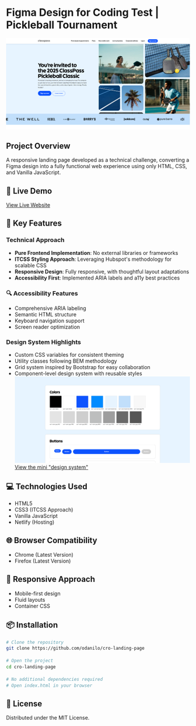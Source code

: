 # Figma Design for Coding Test | Pickleball Tournament

![alt text](image.png)

## Project Overview

A responsive landing page developed as a technical challenge, converting a Figma design into a fully functional web experience using only HTML, CSS, and Vanilla JavaScript.

## 🚀 Live Demo

[View Live Website](https://classpass-pickleball.netlify.app/)

## 🌟 Key Features

### Technical Approach

- **Pure Frontend Implementation**: No external libraries or frameworks
- **ITCSS Styling Approach**: Leveraging Hubspot's methodology for scalable CSS
- **Responsive Design**: Fully responsive, with thoughtful layout adaptations
- **Accessibility First**: Implemented ARIA labels and a11y best practices

### 🔍 Accessibility Features

- Comprehensive ARIA labeling
- Semantic HTML structure
- Keyboard navigation support
- Screen reader optimization

### Design System Highlights

- Custom CSS variables for consistent theming
- Utility classes following BEM methodology
- Grid system inspired by Bootstrap for easy collaboration
- Component-level design system with reusable styles
  ![alt text](image-1.png)
  [View the mini "design system"](https://classpass-pickleball.netlify.app/pages/sign-up)

## 💻 Technologies Used

- HTML5
- CSS3 (ITCSS Approach)
- Vanilla JavaScript
- Netlify (Hosting)

## 🌐 Browser Compatibility

- Chrome (Latest Version)
- Firefox (Latest Version)

## 📱 Responsive Approach

- Mobile-first design
- Fluid layouts
- Container CSS

## 📦 Installation

```bash
# Clone the repository
git clone https://github.com/odanilo/cro-landing-page

# Open the project
cd cro-landing-page

# No additional dependencies required
# Open index.html in your browser
```

## 📄 License

Distributed under the MIT License.
